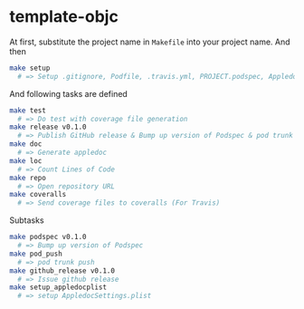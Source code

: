 template-objc
=============

At first, substitute the project name in `Makefile` into your project name. And then

```sh
make setup
  # => Setup .gitignore, Podfile, .travis.yml, PROJECT.podspec, AppledocSettings.plist
```

And following tasks are defined

```sh
make test
  # => Do test with coverage file generation
make release v0.1.0
  # => Publish GitHub release & Bump up version of Podspec & pod trunk push 
make doc
  # => Generate appledoc
make loc
  # => Count Lines of Code
make repo
  # => Open repository URL
make coveralls
  # => Send coverage files to coveralls (For Travis)
```

Subtasks

```sh
make podspec v0.1.0
  # => Bump up version of Podspec
make pod_push
  # => pod trunk push
make github_release v0.1.0
  # => Issue github release
make setup_appledocplist
  # => setup AppledocSettings.plist
```
